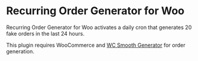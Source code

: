 # Recurring Order Generator for Woo

Recurring Order Generator for Woo activates a daily cron that generates 20 fake orders in the last 24 hours.

This plugin requires WooCommerce and [WC Smooth Generator](https://github.com/woocommerce/wc-smooth-generator) for order generation.
